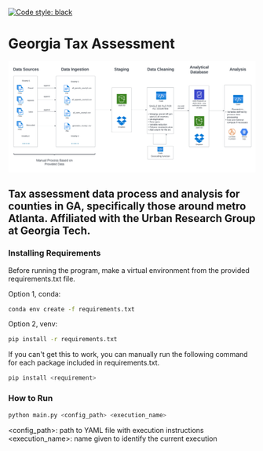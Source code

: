 [![Code style: black](https://img.shields.io/badge/code%20style-black-000000.svg)](https://github.com/psf/black)

# Georgia Tax Assessment
![img](/docs/county_assessment_pipeline.png "Complete Data Pipeline")
## Tax assessment data process and analysis for counties in GA, specifically those around metro Atlanta. Affiliated with the Urban Research Group at Georgia Tech.

### Installing Requirements
Before running the program, make a virtual environment from the provided requirements.txt file.

Option 1, conda: 
```bash
conda env create -f requirements.txt
```
Option 2, venv:
```bash
pip install -r requirements.txt
```
If you can't get this to work, you can manually run the following command for each package included in requirements.txt.
```bash
pip install <requirement>
```

### How to Run
```bash
python main.py <config_path> <execution_name>
```
<config_path>: path to YAML file with execution instructions \
<execution_name>: name given to identify the current execution
